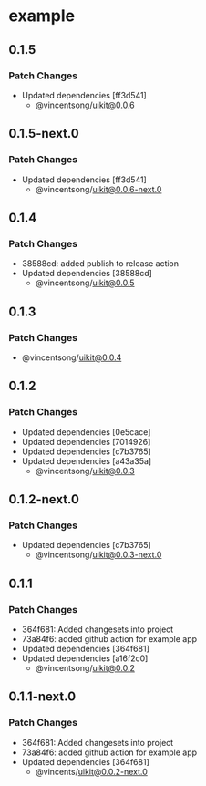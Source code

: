 # example

## 0.1.5

### Patch Changes

- Updated dependencies [ff3d541]
  - @vincentsong/uikit@0.0.6

## 0.1.5-next.0

### Patch Changes

- Updated dependencies [ff3d541]
  - @vincentsong/uikit@0.0.6-next.0

## 0.1.4

### Patch Changes

- 38588cd: added publish to release action
- Updated dependencies [38588cd]
  - @vincentsong/uikit@0.0.5

## 0.1.3

### Patch Changes

- @vincentsong/uikit@0.0.4

## 0.1.2

### Patch Changes

- Updated dependencies [0e5cace]
- Updated dependencies [7014926]
- Updated dependencies [c7b3765]
- Updated dependencies [a43a35a]
  - @vincentsong/uikit@0.0.3

## 0.1.2-next.0

### Patch Changes

- Updated dependencies [c7b3765]
  - @vincentsong/uikit@0.0.3-next.0

## 0.1.1

### Patch Changes

- 364f681: Added changesets into project
- 73a84f6: added github action for example app
- Updated dependencies [364f681]
- Updated dependencies [a16f2c0]
  - @vincentsong/uikit@0.0.2

## 0.1.1-next.0

### Patch Changes

- 364f681: Added changesets into project
- 73a84f6: added github action for example app
- Updated dependencies [364f681]
  - @vincents/uikit@0.0.2-next.0
